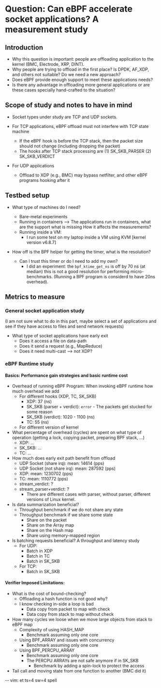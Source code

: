 # Question: Can eBPF accelerate socket applications? A measurement study


## Introduction

- Why this question is important: people are offloading application to the kernel (BMC, Electrode, XRP, DINT).
- Why people are trying to offload in the first place? Is DPDK, AF_XDP, and others not suitable? Do we need a new approach?
- Does eBPF provide enough support to meet these applications needs?
- Is there any advantage in offloading more general applications or are these cases specially hand-crafted to the situation?


## Scope of study and notes to have in mind

- Socket types under study are TCP and UDP sockets.

- For TCP applications, eBPF offload must not interfere with TCP state machine
    + If the eBPF hook is before the TCP stack, then the packet size should not change (including dropping the packet)
    + The hooks after TCP stack processing are (1) SK_SKB_PARSER (2) SK_SKB_VERDICT
- For UDP applications
    + Offload to XDP (e.g., BMC) may bypass netfilter, and other eBPF programs hooking after it


## Testbed setup

- What type of machines do I need?
    + Bare-metal experiments
    + Running in containers --> The applications run in containers, what are the support what is missing How it affects the measurements?
    + Running inside a VM:
        + I run some test on my laptop inside a VM using KVM [kernel version v6.8.7]

- How off is the BPF helper for getting the timer, what is the resolution?
    + Can I trust this timer or do I need to add my own?
        + I did an experiment: the `bpf_ktime_get_ns` is off by 70 ns (at median) this is not a good resolution for performing micro-benchmarks. (Running a BPF program is considerd to have 20ns overhead).


## Metrics to measure


### General socket application study

(I am not sure what to do in this part, maybe select a set of applications and see if they have access to files and send network requests)
- What type of socket applications have early exit
    + Does it access a file on data-path
    + Does it send a request (e.g., MapReduce)
    + Does it need multi-cast --> not XDP?

### eBPF Runtime study

#### Basics: Performance gain strategies and basic runtime cost

- Overhead of running eBPF Program: When invoking eBPF runtime how much overhead we add
    + For different hooks (XDP, TC, SK_SKB)
        + XDP: 37 (ns)
        + SK_SKB (parser + verdict): `error` -  The packets get stucked for some reason
        + SK_SKB (verdict): 1020 - 1100 (ns)
        + TC: 55 (ns)
    + For different version of kernel
- What percentage of overhead (cycles) are spent on what type of operation (getting a lock, copying packet, preparing BPF stack, ...)
    + XDP: ...
    + SK_SKB: ...
    + TC: ...
- How much does early exit path benefit from offload
    + UDP Socket (share irq):     mean: 14614 (pps)
    + UDP Socket (not share irq): mean: 287592 (pps)
    + XDP:                        mean: 1230702 (pps)
    + TC:                         mean: 1110772 (pps)
    + stream_verdict: ?
    + stream_parser+verdict: ?
        + There are different cases with parser, without parser, different versions of Linux kernel.
- Is data summarization beneficial?
    + Throughput benchmark if we do not share any state
    + Throughput benchmark if we share some state
        + Share on the packet
        + Share on the Array map
        + Share on the Hash map
        + Share using memory-mapped region
- Is batching requests beneficial? A throughput and latency study
    + For UDP:
        + Batch in XDP
        + Batch in TC
        + Batch in SK_SKB
    + For TCP:
        + Batch in SK_SKB

#### Verifier Imposed Limitations:

- What is the cost of bound-checking?
    + Offloading a hash function is not good why?
    + I know checking in-side a loop is bad
        + Data copy from packet to map with check
        + Data copy from stack to map without check
- How many cycles we loose when we move large objects from stack to eBPF map
    + Complexity of using HASH_MAP
        + Benchmark assuming only one core
    + Using BPF_ARRAY and issues with concurrency
        + Benchmark assuming only one core
    + Using BPF_PERCPU_ARRAY
        + Benchmark assuming only one core
        + The PERCPU ARRAYs are not safe anymore if in SK_SKB
            + Benchmark by adding a spin-lock to protect the access
- Tail call and moving state from one function to another (BMC did it)


-- vim: et ts=4 sw=4 spell
